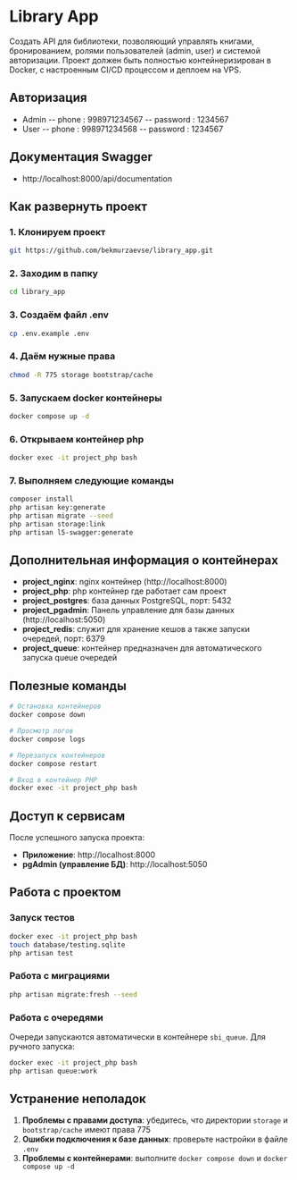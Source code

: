 # Library App

Создать API для библиотеки, позволяющий управлять книгами, бронированием, ролями пользователей (admin, user) и системой авторизации. Проект должен быть полностью контейнеризирован в Docker, с настроенным CI/CD процессом и деплоем на VPS.

## Авторизация

- Admin 
-- phone : 998971234567
-- password : 1234567
- User 
-- phone : 998971234568
-- password : 1234567

## Документация Swagger

- http://localhost:8000/api/documentation

## Как развернуть проект

### 1. Клонируем проект
```bash
git https://github.com/bekmurzaevse/library_app.git
```

### 2. Заходим в папку
```bash
cd library_app
```

### 3. Создаём файл .env
```bash
cp .env.example .env
```

### 4. Даём нужные права
```bash
chmod -R 775 storage bootstrap/cache
```

### 5. Запускаем docker контейнеры
```bash
docker compose up -d
```

### 6. Открываем контейнер php
```bash
docker exec -it project_php bash
```

### 7. Выполняем следующие команды
```bash
composer install
php artisan key:generate
php artisan migrate --seed
php artisan storage:link
php artisan l5-swagger:generate
```

## Дополнительная информация о контейнерах

- **project_nginx**: nginx контейнер (http://localhost:8000)
- **project_php**: php контейнер где работает сам проект
- **project_postgres**: база данных PostgreSQL, порт: 5432
- **project_pgadmin**: Панель управление для базы данных (http://localhost:5050)
- **project_redis**: служит для хранение кешов а также запуски очередей, порт: 6379
- **project_queue**: контейнер предназначен для автоматического запуска queue очередей

## Полезные команды

```bash
# Остановка контейнеров
docker compose down

# Просмотр логов
docker compose logs

# Перезапуск контейнеров
docker compose restart

# Вход в контейнер PHP
docker exec -it project_php bash
```

## Доступ к сервисам

После успешного запуска проекта:
- **Приложение**: http://localhost:8000
- **pgAdmin (управление БД)**: http://localhost:5050

## Работа с проектом

### Запуск тестов

```bash
docker exec -it project_php bash
touch database/testing.sqlite
php artisan test
```

### Работа с миграциями

```bash
php artisan migrate:fresh --seed
```

### Работа с очередями

Очереди запускаются автоматически в контейнере `sbi_queue`. Для ручного запуска:

```bash
docker exec -it project_php bash
php artisan queue:work
```

## Устранение неполадок

1. **Проблемы с правами доступа**: убедитесь, что директории `storage` и `bootstrap/cache` имеют права 775
2. **Ошибки подключения к базе данных**: проверьте настройки в файле `.env`
3. **Проблемы с контейнерами**: выполните `docker compose down` и `docker compose up -d`
